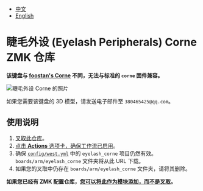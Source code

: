 - [中文](README.md)
- [English](README_EN.md)

# 睫毛外设 (Eyelash Peripherals) Corne ZMK 仓库

**该键盘与 [foostan's Corne](https://github.com/foostan/crkbd) 不同，无法与标准的 `corne` 固件兼容。**

![睫毛外设 Corne 的照片](https://ae01.alicdn.com/kf/Sa797fee25edd44248fbfdb0e13d44e00B.jpg)

如果您需要该键盘的 3D 模型，请发送电子邮件至 `380465425@qq.com`。

## 使用说明

1. [叉取此仓库](https://docs.github.com/en/get-started/quickstart/fork-a-repo#forking-a-repository)。
2. [点击 **Actions** 选项卡，确保工作流已启用](https://docs.github.com/en/actions/managing-workflow-runs-and-deployments/managing-workflow-runs/disabling-and-enabling-a-workflow#enabling-a-workflow)。
3. 确保 [`config/west.yml`](config/west.yml) 中的 `eyelash_corne` 项目仍然有效。`boards/arm/eyelash_corne` 文件夹将从此 URL 下载。
4. 如果您的叉取中仍存在 `boards/arm/eyelash_corne` 文件夹，请将其删除。

**如果您已经有 ZMK 配置仓库，[您可以将此作为模块添加，而不是叉取](https://zmk.dev/docs/features/modules#building-with-modules)。**